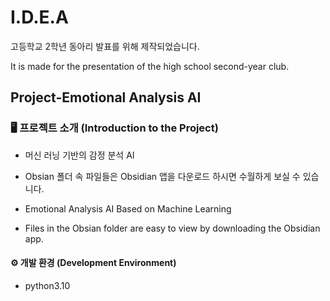 # I.D.E.A
고등학교 2학년 동아리 발표를 위해 제작되었습니다.

It is made for the presentation of the high school second-year club.

## Project-Emotional Analysis AI

### 🖥 프로젝트 소개 (Introduction to the Project)

- 머신 러닝 기반의 감정 분석 AI
- Obsian 폴더 속 파일들은 Obsidian 앱을 다운로드 하시면 수월하게 보실 수 있습니다.

- Emotional Analysis AI Based on Machine Learning
- Files in the Obsian folder are easy to view by downloading the Obsidian app.
  
#### ⚙️ 개발 환경 (Development Environment)
- python3.10
